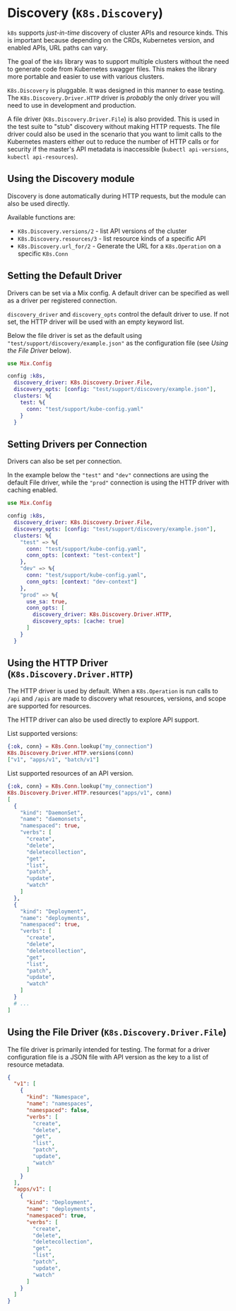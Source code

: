 # Discovery (`K8s.Discovery`)

`k8s` supports _just-in-time_ discovery of cluster APIs and resource kinds. This is important because depending on the CRDs, Kubernetes version, and enabled APIs, URL paths can vary.

The goal of the `k8s` library was to support multiple clusters without the need to generate code from Kubernetes swagger files. This makes the library more portable and easier to use with various clusters.

`K8s.Discovery` is pluggable. It was designed in this manner to ease testing. The `K8s.Discovery.Driver.HTTP` driver is _probably_ the only driver you will need to use in development and production.

A file driver (`K8s.Discovery.Driver.File`) is also provided. This is used in the test suite to "stub" discovery without making HTTP requests. The file driver could also be used in the scenario that you want to limit calls to the Kubernetes masters either out to reduce the number of HTTP calls or for security if the master's API metadata is inaccessible (`kubectl api-versions`, `kubectl api-resources`).

## Using the Discovery module

Discovery is done automatically during HTTP requests, but the module can also be used directly.

Available functions are:

* `K8s.Discovery.versions/2` - list API versions of the cluster
* `K8s.Discovery.resources/3` - list resource kinds of a specific API
* `K8s.Discovery.url_for/2` - Generate the URL for a `K8s.Operation` on a specific `K8s.Conn`

## Setting the Default Driver

Drivers can be set via a Mix config. A default driver can be specified as well as a driver per registered connection.

`discovery_driver` and `discovery_opts` control the default driver to use. If not set, the HTTP driver will be used with an empty keyword list.

Below the file driver is set as the default using `"test/support/discovery/example.json"` as the configuration file (see _Using the File Driver_ below).

```elixir
use Mix.Config

config :k8s,
  discovery_driver: K8s.Discovery.Driver.File,
  discovery_opts: [config: "test/support/discovery/example.json"],
  clusters: %{
    test: %{
      conn: "test/support/kube-config.yaml"
    }
  }

```

## Setting Drivers per Connection

Drivers can also be set per connection.

In the example below the `"test"` and `"dev"` connections are using the default File driver, while the `"prod"` connection is using the HTTP driver with caching enabled.

```elixir
use Mix.Config

config :k8s,
  discovery_driver: K8s.Discovery.Driver.File,
  discovery_opts: [config: "test/support/discovery/example.json"],
  clusters: %{
    "test" => %{
      conn: "test/support/kube-config.yaml",
      conn_opts: [context: "test-context"]
    },
    "dev" => %{
      conn: "test/support/kube-config.yaml",
      conn_opts: [context: "dev-context"]
    },
    "prod" => %{
      use_sa: true,
      conn_opts: [
        discovery_driver: K8s.Discovery.Driver.HTTP,
        discovery_opts: [cache: true]
      ]
    }
  }

```

## Using the HTTP Driver (`K8s.Discovery.Driver.HTTP`)

The HTTP driver is used by default. When a `K8s.Operation` is run calls to `/api` and `/apis` are made to discovery what resources, versions, and scope are supported for resources.

The HTTP driver can also be used directly to explore API support.

List supported versions:

```elixir
{:ok, conn} = K8s.Conn.lookup("my_connection")
K8s.Discovery.Driver.HTTP.versions(conn)
["v1", "apps/v1", "batch/v1"]
```

List supported resources of an API version.

```elixir
{:ok, conn} = K8s.Conn.lookup("my_connection")
K8s.Discovery.Driver.HTTP.resources("apps/v1", conn)
[
  {
    "kind": "DaemonSet",
    "name": "daemonsets",
    "namespaced": true,
    "verbs": [
      "create",
      "delete",
      "deletecollection",
      "get",
      "list",
      "patch",
      "update",
      "watch"
    ]
  },
  {
    "kind": "Deployment",
    "name": "deployments",
    "namespaced": true,
    "verbs": [
      "create",
      "delete",
      "deletecollection",
      "get",
      "list",
      "patch",
      "update",
      "watch"
    ]
  }
  # ...
]
```

## Using the File Driver (`K8s.Discovery.Driver.File`)

The file driver is primarily intended for testing. The format for a driver configuration file is a JSON file with API version as the key to a list of resource metadata.

```json
{
  "v1": [
    {
      "kind": "Namespace",
      "name": "namespaces",
      "namespaced": false,
      "verbs": [
        "create",
        "delete",
        "get",
        "list",
        "patch",
        "update",
        "watch"
      ]
    }
  ],
  "apps/v1": [
    {
      "kind": "Deployment",
      "name": "deployments",
      "namespaced": true,
      "verbs": [
        "create",
        "delete",
        "deletecollection",
        "get",
        "list",
        "patch",
        "update",
        "watch"
      ]
    }
  ]
}
```